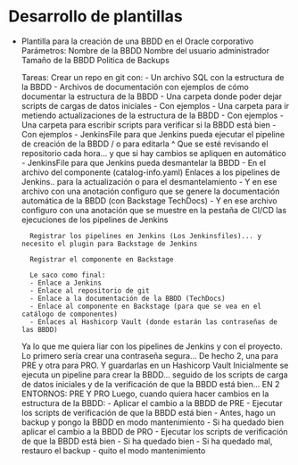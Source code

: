 

# Desarrollo de plantillas

- Plantilla para la creación de una BBDD en el Oracle corporativo
     Parámetros:
        Nombre de la BBDD
        Nombre del usuario administrador
        Tamaño de la BBDD
        Politica de Backups

     Tareas:
        Crear un repo en git con:
            - Un archivo SQL con la estructura de la BBDD
            - Archivos de documentación con ejemplos de cómo documentar la estructura de la BBDD
            - Una carpeta donde poder dejar scripts de cargas de datos iniciales
              - Con ejemplos
            - Una carpeta para ir metiendo actualizaciones de la estructura de la BBDD
              - Con ejemplos
            - Una carpeta para escribir scripts para verificar si la BBDD está bien
              - Con ejemplos
            - JenkinsFile para que Jenkins pueda ejecutar el pipeline de creación de la BBDD / o para editarla
                    ^ Que se esté revisando el repositorio cada hora... y que si hay cambios se apliquen en automático    
            - JenkinsFile para que Jenkins pueda desmantelar la BBDD
            - En el archivo del componente (catalog-info.yaml) Enlaces a los pipelines de Jenkins.. para la actualización o para el desmantelamiento
            - Y en ese archivo con una anotación configuro que se genere la documentación automática de la BBDD (con Backstage TechDocs)
            - Y en ese archivo configuro con una anotación que se muestre en la pestaña de CI/CD las ejecuciones de los pipelines de Jenkins
              
        Registrar los pipelines en Jenkins (Los Jenkinsfiles)... y necesito el plugin para Backstage de Jenkins
        
        Registrar el componente en Backstage

        Le saco como final:
        - Enlace a Jenkins
        - Enlace al repositorio de git
        - Enlace a la documentación de la BBDD (TechDocs)
        - Enlace al componente en Backstage (para que se vea en el catálogo de componentes)
        - Enlaces al Hashicorp Vault (donde estarán las contraseñas de las BBDD)

    Ya lo que me quiera liar con los pipelines de Jenkins y con el proyecto. 
    Lo primero sería crear una contraseña segura... De hecho 2, una para PRE y otra para PRO.
        Y guardarlas en un Hashicorp Vault
        Inicialmente se ejecuta un pipeline para crear la BBDD... seguido de los scripts de carga de datos iniciales y de la verificación de que la BBDD está bien... EN 2 ENTORNOS: PRE Y PRO
        Luego, cuando quiera hacer cambios en la estructura de la BBDD:
            - Aplicar el cambio a la BBDD de PRE
            - Ejecutar los scripts de verificación de que la BBDD está bien
            - Antes, hago un backup y pongo la BBDD en modo mantenimiento
            - Si ha quedado bien aplicar el cambio a la BBDD de PRO
            - Ejecutar los scripts de verificación de que la BBDD está bien
            - Si ha quedado bien
            - Si ha quedado mal, restauro el backup
            - quito el modo mantenimiento
